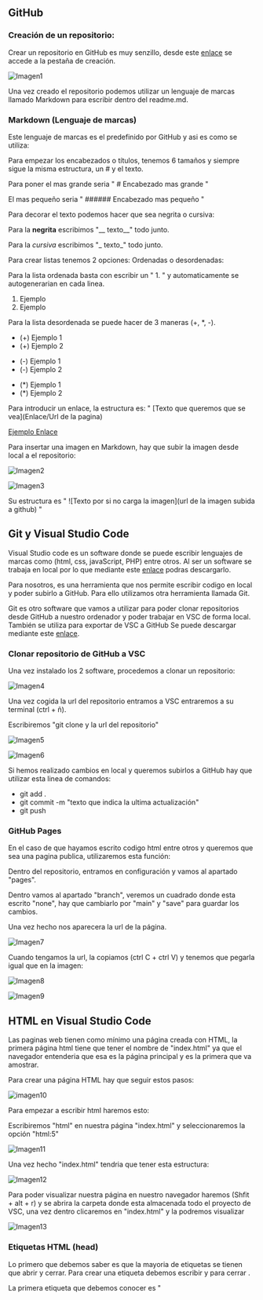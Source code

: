 
## GitHub

### Creación de un repositorio:
Crear un repositorio en GitHub es muy senzillo, desde este [enlace](https://github.com/new) se accede a la pestaña de creación.

![Imagen1](https://github.com/ChristianMonrabal/Documentacion_MP4_UF1_MonrabalDonisChristian/blob/main/1.png?raw=true)

Una vez creado el repositorio podemos utilizar un lenguaje de marcas llamado Markdown para escribir dentro del readme.md.

### Markdown (Lenguaje de marcas)
Este lenguaje de marcas es el predefinido por GitHub y asi es como se utiliza:

Para empezar los encabezados o títulos, tenemos 6 tamaños y siempre sigue la misma estructura, un # y el texto.

Para poner el mas grande seria " # Encabezado mas grande "

El mas pequeño seria " ###### Encabezado mas pequeño "

Para decorar el texto podemos hacer que sea negrita o cursiva:

Para la __negrita__ escribimos "__ texto__" todo junto.

Para la _cursiva_ escribimos "_ texto_" todo junto.

Para crear listas tenemos 2 opciones: Ordenadas o desordenadas:

Para la lista ordenada basta con escribir un " 1. " y automaticamente se autogenerarian en cada linea.
1. Ejemplo 
2. Ejemplo 

Para la lista desordenada se puede hacer de 3 maneras (+, *, -).
+ (+) Ejemplo 1
+ (+) Ejemplo 2
- (-) Ejemplo 1
- (-) Ejemplo 2
* (*) Ejemplo 1
* (*) Ejemplo 2

Para introducir un enlace, la estructura es: " [Texto que queremos que se vea](Enlace/Url de la pagina)

[Ejemplo Enlace](https://github.com/ChristianMonrabal?tab=repositories)

Para insertar una imagen en Markdown, hay que subir la imagen desde local a el repositorio:

![Imagen2](https://github.com/ChristianMonrabal/Documentacion_MP4_UF1_MonrabalDonisChristian/blob/main/2.png?raw=true)

![Imagen3](https://github.com/ChristianMonrabal/Documentacion_MP4_UF1_MonrabalDonisChristian/blob/main/3.png?raw=true)

Su estructura es " ![Texto por si no carga la imagen](url de la imagen subida a github) "

## Git y Visual Studio Code

Visual Studio code es un software donde se puede escribir lenguajes de marcas como (html, css, javaScript, PHP) entre otros. Al ser un software se trabaja en local por lo que mediante este [enlace](https://code.visualstudio.com/download) podras descargarlo.

Para nosotros, es una herramienta que nos permite escribir codigo en local y poder subirlo a GitHub. Para ello utilizamos otra herramienta llamada Git.

Git es otro software que vamos a utilizar para poder clonar repositorios desde GitHub a nuestro ordenador y poder trabajar en VSC de forma local. También se utiliza para exportar de VSC a GitHub Se puede descargar mediante este [enlace](https://git-scm.com/downloads).

### Clonar repositorio de GitHub a VSC

Una vez instalado los 2 software, procedemos a clonar un repositorio:

![Imagen4](https://github.com/ChristianMonrabal/Documentacion_MP4_UF1_MonrabalDonisChristian/blob/main/4.png?raw=true)

Una vez cogida la url del repositorio entramos a VSC entraremos a su terminal (ctrl + ñ).

Escribiremos "git clone y la url del repositorio"

![Imagen5](https://github.com/ChristianMonrabal/Documentacion_MP4_UF1_MonrabalDonisChristian/blob/main/5.png?raw=true)

![Imagen6](https://github.com/ChristianMonrabal/Documentacion_MP4_UF1_MonrabalDonisChristian/blob/main/6.png?raw=true)

Si hemos realizado cambios en local y queremos subirlos a GitHub hay que utilizar esta linea de comandos:
- git add .
- git commit -m "texto que indica la ultima actualización"
- git push

### GitHub Pages
En el caso de que hayamos escrito codigo html entre otros y queremos que sea una pagina publica, utilizaremos esta función:

Dentro del repositorio, entramos en configuración y vamos al apartado "pages".

Dentro vamos al apartado "branch", veremos un cuadrado donde esta escrito "none", hay que cambiarlo por "main" y "save" para guardar los cambios.

Una vez hecho nos aparecera la url de la página.

![Imagen7](https://github.com/ChristianMonrabal/Documentacion_MP4_UF1_MonrabalDonisChristian/blob/main/7.png?raw=true)

Cuando tengamos la url, la copiamos (ctrl C + ctrl V) y tenemos que pegarla igual que en la imagen:

![Imagen8](https://github.com/ChristianMonrabal/Documentacion_MP4_UF1_MonrabalDonisChristian/blob/main/8.png?raw=true)

![Imagen9](https://github.com/ChristianMonrabal/Documentacion_MP4_UF1_MonrabalDonisChristian/blob/main/9.png?raw=true)

## HTML en Visual Studio Code

Las paginas web tienen como mínimo una página creada con HTML, la primera página html tiene que tener el nombre de "index.html" ya que el navegador entenderia que esa es la página principal y es la primera que va amostrar.

Para crear una página HTML hay que seguir estos pasos:

![imagen10](https://github.com/ChristianMonrabal/Documentacion_MP4_UF1_MonrabalDonisChristian/blob/main/10.png?raw=true)

Para empezar a escribir html haremos esto:

Escribiremos "html" en nuestra página "index.html" y seleccionaremos la opción "html:5"

![Imagen11](https://github.com/ChristianMonrabal/Documentacion_MP4_UF1_MonrabalDonisChristian/blob/main/11.png?raw=true)

Una vez hecho "index.html" tendria que tener esta estructura:

![Imagen12](https://github.com/ChristianMonrabal/Documentacion_MP4_UF1_MonrabalDonisChristian/blob/main/12.png?raw=true)

Para poder visualizar nuestra página en nuestro navegador haremos (Shfit + alt + r) y se abrira la carpeta donde esta almacenada todo el proyecto de VSC, una vez dentro clicaremos en "index.html" y la podremos visualizar

![Imagen13](https://github.com/ChristianMonrabal/Documentacion_MP4_UF1_MonrabalDonisChristian/blob/main/13.png?raw=true)

### Etiquetas HTML (head)
Lo primero que debemos saber es que la mayoria de etiquetas se tienen que abrir y cerrar. Para crear una etiqueta debemos escribir <etiqueta> y para cerrar </etiqueta>.

La primera etiqueta que debemos conocer es "<title>", se utiliza para el titulo de cada página en el navegador:

![Imagen14](https://github.com/ChristianMonrabal/Documentacion_MP4_UF1_MonrabalDonisChristian/blob/main/14.png?raw=true)
  
![Imagen15](https://github.com/ChristianMonrabal/Documentacion_MP4_UF1_MonrabalDonisChristian/blob/main/15.png?raw=true)
  
La siguiente es <link:favicon>, se utiliza para poner un icono en la página, para ello crearemos una carpeta llamada "img", donde guardaremos todas las iamgenes que queramos guardar:
  
![Imagen16](https://github.com/ChristianMonrabal/Documentacion_MP4_UF1_MonrabalDonisChristian/blob/main/16.png?raw=true)
  
Una vez hecho, descargaremos una imagen (cualquiera) y la meteremos en la carpeta "img" desde el explorador de archivos:

![Imagen17](https://github.com/ChristianMonrabal/Documentacion_MP4_UF1_MonrabalDonisChristian/blob/main/17.png?raw=true)
  
Utilizaremos la etiqueta "<link:favicon>" justo debajo de "<title>", esta es la estructura:
  
![Imagen18](https://github.com/ChristianMonrabal/Documentacion_MP4_UF1_MonrabalDonisChristian/blob/main/18.png?raw=true)

Este es el resultado:

![Imagen19](https://github.com/ChristianMonrabal/Documentacion_MP4_UF1_MonrabalDonisChristian/blob/main/19.png?raw=true)

## Etiquetas HTML (body)


